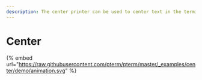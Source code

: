 ```yaml
---
description: The center printer can be used to center text in the terminal
---
```


# Center

{% embed url="https://raw.githubusercontent.com/pterm/pterm/master/_examples/center/demo/animation.svg" %}
